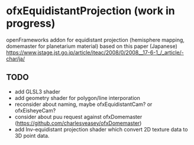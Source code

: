 # ofxEquidistantProjection (work in progress)
openFrameworks addon for equidistant projection (hemisphere mapping, domemaster for planetarium material)
based on this paper (Japanese)
https://www.jstage.jst.go.jp/article/iteac/2008/0/2008__17-6-1_/_article/-char/ja/

## TODO
+ add GLSL3 shader
+ add geometry shader for polygon/line interporation
+ reconsider about naming, maybe ofxEquidistantCam? or ofxEisheyeCam?
+ consider about puu request against ofxDomemaster (https://github.com/charlesveasey/ofxDomemaster)
+ add Inv-equidistant projection shader which convert 2D texture data to 3D point data.
